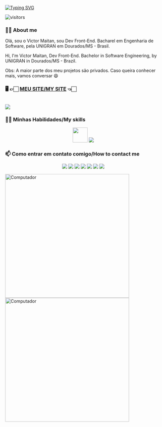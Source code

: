 [![Typing SVG](https://readme-typing-svg.herokuapp.com?font=Fira+Code&size=28&duration=3000&pause=1000&color=F73900&width=435&lines=Ol%C3%A1+%F0%9F%91%8B;Me+chamo+Victor+Maitan+%F0%9F%A4%9D)](https://git.io/typing-svg)

![visitors](https://visitor-badge.laobi.icu/badge?page_id=victormaitan)

### 🙋‍♂️ About me

Olá, sou o Victor Maitan, sou Dev Front-End. Bacharel em Engenharia de Software, pela UNIGRAN em Dourados/MS - Brasil.

Hi, I'm Victor Maitan, Dev Front-End. Bachelor in Software Engineering, by UNIGRAN in Dourados/MS - Brazil.

Obs: A maior parte dos meu projetos são privados. Caso queira conhecer mais, vamos conversar 😄

### 🖥️ 👉🏻 [MEU SITE/MY SITE](https://www.victormaitan.vercel.app) 👈🏻

<br/>

<a href="http://www.github.com/victormaitan">
    <img src="https://github-readme-streak-stats.herokuapp.com/?user=victormaitan&stroke=ffffff&background=1c1917&ring=ec4899&fire=ec4899&currStreakNum=ffffff&currStreakLabel=ec4899&sideNums=ffffff&sideLabels=ffffff&dates=ffffff&hide_border=true" />
</a>

### 👨‍🏭 Minhas Habilidades/My skills

<p align="center">
  <img src="https://cdn.quasar.dev/logo-v2/svg/logo-dark.svg" width="48" heigth="48" />
  <img src="https://skillicons.dev/icons?i=js,html,css,androidstudio,apple,arduino,c,cpp,dart,debian,docker,electron,express,figma,firebase,flutter,git,github,linux,lua,md,mongodb,nodejs,notion,npm,nuxtjs,opencv,pinia,pnpm,postgres,py,raspberrypi,react,sass,supabase,ts,ubuntu,vercel,vite,vue,vuetify,yarn" /
</p> 

### 📫 Como entrar em contato comigo/How to contact me
<p align="center">
  <!--Meu Site-->
  <a href="https://victormaitan.vercel.app"><img src="https://img.shields.io/badge/-Meu site-242424?style=for-the-badge&logo=Vercel&logoColor=04bbcc" /></a>
  <!-- Instagram -->
  <a href="https://www.instagram.com/victor.maitan/" alt="Instagram">
  <img src="https://img.shields.io/badge/-Instagram-DF0174?style=for-the-badge&logo=instagram&logoColor=white&link=https://www.instagram.com/victor.maitan/"/></a>
  <!-- Linkedin -->
  <a href="https://www.linkedin.com/in/victormaitan/" alt="Linkedin">
  <img src="https://img.shields.io/badge/-Linkedin-0e76a8?style=for-the-badge&logo=Linkedin&logoColor=white&link=https://www.linkedin.com/in/victormaitan/" /></a>
  <!-- Facebook -->
  <a href="https://www.facebook.com/victormaitan" alt="Facebook">
  <img src="https://img.shields.io/badge/-Facebook-3b5998?style=for-the-badge&logo=facebook&logoColor=white&link=https://www.facebook.com/victormaitan"/></a>
  <img src="https://img.shields.io/badge/Twitter-1DA1F2?style=for-the-badge&logo=twitter&logoColor=white&link=https://twitter.com/victormmaitan"/></a>
  <!-- Github -->
  <a href="https://github.com/victormaitan">
  <img src="https://img.shields.io/badge/GitHub-161b22?style=for-the-badge&logo=github&logoColor=white&link=https://github.com/victormaitan"/></a>
  <!-- Youtube -->
  <a href="https://www.youtube.com/channel/UClOrDr09cPJEhml_F-85UDA">
  <img src="https://img.shields.io/badge/Help_Dev!-Youtube-ff0000?style=for-the-badge&logo=youtube&logoColor=white&link=https://www.youtube.com/channel/UClOrDr09cPJEhml_F-85UDA"/></a>
 </p> 

<img src = "https://media.giphy.com/media/u2pmTWUi0MXjyrMaVj/giphy.gif" min-width = "400px" max-width = "400px" width = "400px" alt = "Computador"><img src = "https://media.giphy.com/media/LmNwrBhejkK9EFP504/giphy.gif" min-width = "400px" max-width = "400px" width = "400px" alt = "Computador">
